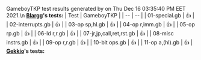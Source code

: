 GameboyTKP test results generated by  on Thu Dec 16 03:35:40 PM EET 2021.\n
**[Blargg](https://github.com/gblargg)'s tests:**
| Test | GameboyTKP |
| -- | -- |
| 01-special.gb | :+1: |
| 02-interrupts.gb | :+1: |
| 03-op sp,hl.gb | :+1: |
| 04-op r,imm.gb | :+1: |
| 05-op rp.gb | :+1: |
| 06-ld r,r.gb | :+1: |
| 07-jr,jp,call,ret,rst.gb | :+1: |
| 08-misc instrs.gb | :+1: |
| 09-op r,r.gb | :+1: |
| 10-bit ops.gb | :+1: |
| 11-op a,(hl).gb | :+1: |
**[Gekkio](https://github.com/Gekkio)'s tests:**
